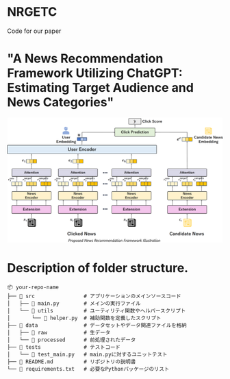 # NRGETC
Code for our paper 
# "A News Recommendation Framework Utilizing ChatGPT: Estimating Target Audience and News Categories"
![Proposed News Recommendation Framework Illustration](pf.png)

# Description of folder structure.
```
📦 your-repo-name
├── 📁 src                # アプリケーションのメインソースコード
│   ├── 📄 main.py        # メインの実行ファイル
│   └── 📁 utils          # ユーティリティ関数やヘルパースクリプト
│       └── 📄 helper.py  # 補助関数を定義したスクリプト
├── 📁 data               # データセットやデータ関連ファイルを格納
│   ├── 📁 raw            # 生データ
│   └── 📁 processed      # 前処理されたデータ
├── 📁 tests              # テストコード
│   └── 📄 test_main.py   # main.pyに対するユニットテスト
├── 📄 README.md          # リポジトリの説明書
└── 📄 requirements.txt   # 必要なPythonパッケージのリスト
```
